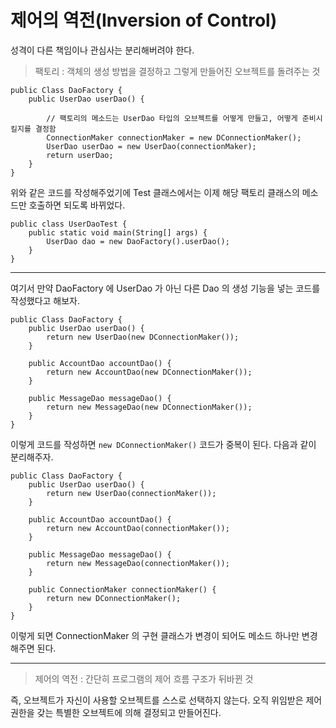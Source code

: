 # 제어의 역전(Inversion of Control)
성격이 다른 책임이나 관심사는 분리해버려야 한다. 

> 팩토리 : 객체의 생성 방법을 결정하고 그렇게 만들어진 오브젝트를 돌려주는 것

```
public Class DaoFactory {
    public UserDao userDao() {

        // 팩토리의 메소드는 UserDao 타입의 오브젝트를 어떻게 만들고, 어떻게 준비시킬지를 결정함
        ConnectionMaker connectionMaker = new DConnectionMaker();
        UserDao userDao = new UserDao(connectionMaker);
        return userDao;
    }
}
```

위와 같은 코드를 작성해주었기에 Test 클래스에서는 이제 해당 팩토리 클래스의 메소드만 호출하면 되도록 바뀌었다.

```
public class UserDaoTest {
    public static void main(String[] args) {
        UserDao dao = new DaoFactory().userDao();
    }
}
```

---

여기서 만약 DaoFactory 에 UserDao 가 아닌 다른 Dao 의 생성 기능을 넣는 코드를 작성했다고 해보자.

```
public Class DaoFactory {
    public UserDao userDao() {
        return new UserDao(new DConnectionMaker());
    }

    public AccountDao accountDao() {
        return new AccountDao(new DConnectionMaker());
    }

    public MessageDao messageDao() {
        return new MessageDao(new DConnectionMaker());
    }
}
```

이렇게 코드를 작성하면 `new DConnectionMaker()` 코드가 중복이 된다. 다음과 같이 분리해주자.

```
public Class DaoFactory {
    public UserDao userDao() {
        return new UserDao(connectionMaker());
    }

    public AccountDao accountDao() {
        return new AccountDao(connectionMaker());
    }

    public MessageDao messageDao() {
        return new MessageDao(connectionMaker());
    }

    public ConnectionMaker connectionMaker() {
        return new DConnectionMaker();
    }
}
```

이렇게 되면 ConnectionMaker 의 구현 클래스가 변경이 되어도 메소드 하나만 변경해주면 된다.

---

> 제어의 역전 : 간단히 프로그램의 제어 흐름 구조가 뒤바뀐 것

즉, 오브젝트가 자신이 사용할 오브젝트를 스스로 선택하지 않는다. 오직 위임받은 제어 권한을 갖는 특별한 오브젝트에 의해 결정되고 만들어진다.

